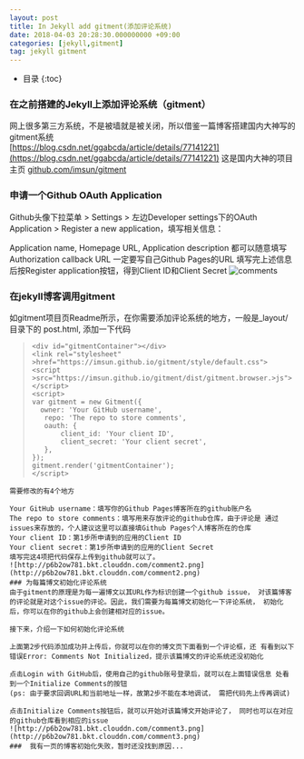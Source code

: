 ```yaml
---
layout: post
title: In Jekyll add gitment(添加评论系统)
date: 2018-04-03 20:28:30.000000000 +09:00
categories: [jekyll,gitment]
tag: jekyll gitment
---
```

* 目录
{:toc}
### 在之前搭建的Jekyll上添加评论系统（gitment）
网上很多第三方系统，不是被墙就是被关闭，所以借鉴一篇博客搭建国内大神写的gitment系统<br>
[https://blog.csdn.net/ggabcda/article/details/77141221](https://blog.csdn.net/ggabcda/article/details/77141221)
这是国内大神的项目主页
[github.com/imsun/gitment ](github.com/imsun/gitment)
### 申请一个Github OAuth Application
Github头像下拉菜单 > Settings > 左边Developer settings下的OAuth Application > Register a new application，填写相关信息：

Application name, Homepage URL, Application description 都可以随意填写
Authorization callback URL 一定要写自己Github Pages的URL
填写完上述信息后按Register application按钮，得到Client ID和Client Secret
![comments](http://p6b2ow781.bkt.clouddn.com/comment1.png)
###  在jekyll博客调用gitment
如gitment项目页Readme所示，在你需要添加评论系统的地方，一般是_layout/目录下的 post.html, 添加一下代码
>
>```
><div id="gitmentContainer"></div>
><link rel="stylesheet" >href="https://imsun.github.io/gitment/style/default.css">
><script >src="https://imsun.github.io/gitment/dist/gitment.browser.>js"></script>
><script>
>var gitment = new Gitment({
>   owner: 'Your GitHub username',
>    repo: 'The repo to store comments',
>    oauth: {
>        client_id: 'Your client ID',
>        client_secret: 'Your client secret',
>    },
>});
>gitment.render('gitmentContainer');
></script>
```
需要修改的有4个地方

Your GitHub username：填写你的Github Pages博客所在的github账户名
The repo to store comments：填写用来存放评论的github仓库，由于评论是 通过issues来存放的，个人建议这里可以直接填Github Pages个人博客所在的仓库
Your client ID：第1步所申请到的应用的Client ID
Your client secret：第1步所申请到的应用的Client Secret
填写完这4项把代码保存上传到github就可以了。
![http://p6b2ow781.bkt.clouddn.com/comment2.png](http://p6b2ow781.bkt.clouddn.com/comment2.png)
### 为每篇博文初始化评论系统
由于gitment的原理是为每一遍博文以其URL作为标识创建一个github issue， 对该篇博客的评论就是对这个issue的评论。因此，我们需要为每篇博文初始化一下评论系统， 初始化后，你可以在你的github上会创建相对应的issue。

接下来，介绍一下如何初始化评论系统

上面第2步代码添加成功并上传后，你就可以在你的博文页下面看到一个评论框，还 有看到以下错误Error: Comments Not Initialized，提示该篇博文的评论系统还没初始化

点击Login with GitHub后，使用自己的github账号登录后，就可以在上面错误信息 处看到一个Initialize Comments的按钮
(ps: 由于要求回调URL和当前地址一样，故第2步不能在本地调试， 需把代码先上传再调试)

点击Initialize Comments按钮后，就可以开始对该篇博文开始评论了， 同时也可以在对应的github仓库看到相应的issue
![http://p6b2ow781.bkt.clouddn.com/comment3.png](http://p6b2ow781.bkt.clouddn.com/comment3.png)
###  我有一页的博客初始化失败，暂时还没找到原因...
